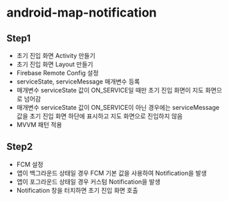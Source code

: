 # android-map-notification

## Step1
- 초기 진입 화면 Activity 만들기
- 초기 진입 화면 Layout 만들기
- Firebase Remote Config 설정
- serviceState, serviceMessage 매개변수 등록
- 매개변수 serviceState 값이 ON_SERVICE일 때만 초기 진입 화면이 지도 화면으로 넘어감
- 매개변수 serviceState 값이 ON_SERVICE이 아닌 경우에는 serviceMessage 값을 초기 진입 화면 하단에 표시하고 지도 화면으로 진입하지 않음
- MVVM 패턴 적용

## Step2
- FCM 설정
- 앱이 백그라운드 상태일 경우 FCM 기본 값을 사용하여 Notification을 발생
- 앱이 포그라운드 상태일 경우 커스텀 Notification을 발생
- Notification 창을 터치하면 초기 진입 화면 호출
